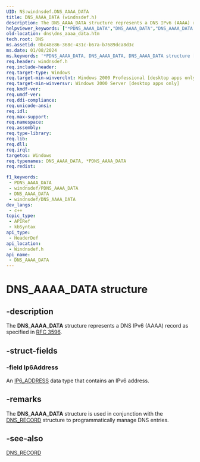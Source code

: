 ```yaml
---
UID: NS:windnsdef.DNS_AAAA_DATA
title: DNS_AAAA_DATA (windnsdef.h)
description: The DNS_AAAA_DATA structure represents a DNS IPv6 (AAAA) record as specified in RFC 3596.
helpviewer_keywords: ["*PDNS_AAAA_DATA","DNS_AAAA_DATA","DNS_AAAA_DATA structure [DNS]","PDNS_AAAA_DATA","PDNS_AAAA_DATA structure pointer [DNS]","_dns_dns_aaaa_data","dns.dns_aaaa_data","windnsdef/DNS_AAAA_DATA","windnsdef/PDNS_AAAA_DATA"]
old-location: dns\dns_aaaa_data.htm
tech.root: DNS
ms.assetid: 0bc48e86-368c-431c-b67a-b7689dca8d3c
ms.date: 01/08/2024
ms.keywords: '*PDNS_AAAA_DATA, DNS_AAAA_DATA, DNS_AAAA_DATA structure [DNS], PDNS_AAAA_DATA, PDNS_AAAA_DATA structure pointer [DNS], _dns_dns_aaaa_data, dns.dns_aaaa_data, windnsdef/DNS_AAAA_DATA, windnsdef/PDNS_AAAA_DATA'
req.header: windnsdef.h
req.include-header: 
req.target-type: Windows
req.target-min-winverclnt: Windows 2000 Professional [desktop apps only]
req.target-min-winversvr: Windows 2000 Server [desktop apps only]
req.kmdf-ver: 
req.umdf-ver: 
req.ddi-compliance: 
req.unicode-ansi: 
req.idl: 
req.max-support: 
req.namespace: 
req.assembly: 
req.type-library: 
req.lib: 
req.dll: 
req.irql: 
targetos: Windows
req.typenames: DNS_AAAA_DATA, *PDNS_AAAA_DATA
req.redist: 

f1_keywords:
 - PDNS_AAAA_DATA
 - windnsdef/PDNS_AAAA_DATA
 - DNS_AAAA_DATA
 - windnsdef/DNS_AAAA_DATA
dev_langs:
 - c++
topic_type:
 - APIRef
 - kbSyntax
api_type:
 - HeaderDef
api_location:
 - Windnsdef.h
api_name:
 - DNS_AAAA_DATA
---
```


# DNS_AAAA_DATA structure


## -description

The 
<b>DNS_AAAA_DATA</b> structure represents a DNS IPv6 (AAAA) record as specified in <a href="https://www.ietf.org/rfc/rfc3596.txt">RFC 3596</a>.

## -struct-fields

### -field Ip6Address

An <a href="/windows/win32/api/windnsdef/ns-windnsdef-ip6_address">IP6_ADDRESS</a> data type that contains an IPv6 address.

## -remarks

The 
<b>DNS_AAAA_DATA</b> structure is used in conjunction with the 
<a href="/windows/win32/api/windnsdef/ns-windnsdef-dns_recorda">DNS_RECORD</a> structure to programmatically manage DNS entries.

## -see-also

<a href="/windows/win32/api/windnsdef/ns-windnsdef-dns_recorda">DNS_RECORD</a>

